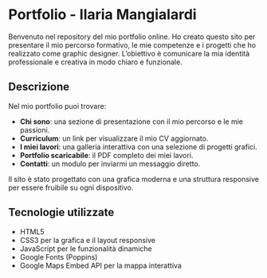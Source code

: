# Portfolio - Ilaria Mangialardi

Benvenuto nel repository del mio portfolio online. Ho creato questo sito per presentare il mio percorso formativo, le mie competenze e i progetti che ho realizzato come graphic designer. L’obiettivo è comunicare la mia identità professionale e creativa in modo chiaro e funzionale.

## Descrizione

Nel mio portfolio puoi trovare:  

- **Chi sono**: una sezione di presentazione con il mio percorso e le mie passioni.  
- **Curriculum**: un link per visualizzare il mio CV aggiornato.  
- **I miei lavori**: una galleria interattiva con una selezione di progetti grafici.  
- **Portfolio scaricabile**: il PDF completo dei miei lavori.  
- **Contatti**: un modulo per inviarmi un messaggio diretto.  

Il sito è stato progettato con una grafica moderna e una struttura responsive per essere fruibile su ogni dispositivo.

## Tecnologie utilizzate

- HTML5  
- CSS3 per la grafica e il layout responsive  
- JavaScript per le funzionalità dinamiche  
- Google Fonts (Poppins)  
- Google Maps Embed API per la mappa interattiva 
